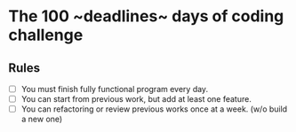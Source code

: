 The 100 ~deadlines~ days of coding challenge
================================

Rules
-----

- [ ] You must finish fully functional program every day.
- [ ] You can start from previous work, but add at least one feature.
- [ ] You can refactoring or review previous works once at a week. (w/o build a new one)
